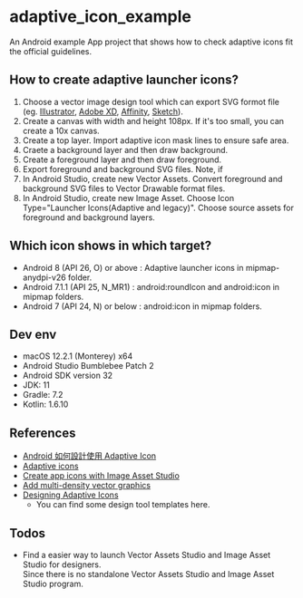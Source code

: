 # adaptive_icon_example

An Android example App project that shows how to check adaptive icons fit the official guidelines.

## How to create adaptive launcher icons?

 1. Choose a vector image design tool which can export SVG formot file (eg. [Illustrator](https://helpx.adobe.com/tw/illustrator/how-to/export-svg.html), [Adobe XD](https://helpx.adobe.com/tw/xd/help/export-design-assets.html), [Affinity](https://designbundles.net/design-school/how-to-make-an-svg-in-affinity-designer), [Sketch](https://www.sketch.com/docs/importing-and-exporting/#how-to-export-css-and-svg-code)).
 1. Create a canvas with width and height 108px. If it's too small, you can create a 10x canvas.
 1. Create a top layer. Import adaptive icon mask lines to ensure safe area.
 1. Craete a background layer and then draw background.
 1. Create a foreground layer and then draw foreground. 
 1. Export foreground and background SVG files. Note, if 
 1. In Android Studio, create new Vector Assets. Convert foreground and background SVG files to Vector Drawable format files. 
 1. In Android Studio, create new Image Asset. Choose Icon Type="Launcher Icons(Adaptive and legacy)". Choose source assets for foreground and background layers.

## Which icon shows in which target? 
 - Android 8 (API 26, O) or above :   Adaptive launcher icons in mipmap-anydpi-v26 folder.
 - Android 7.1.1 (API 25, N_MR1)  :   android:roundIcon and android:icon in mipmap folders. 
 - Android 7 (API 24, N) or below :   android:icon in mipmap folders.

## Dev env

 - macOS 12.2.1 (Monterey) x64
 - Android Studio Bumblebee Patch 2
 - Android SDK version 32
 - JDK: 11
 - Gradle: 7.2
 - Kotlin: 1.6.10

 ## References

 - [Android 如何設計使用 Adaptive Icon](https://wm4n.github.io/Android-%E5%A6%82%E4%BD%95%E8%A8%AD%E8%A8%88%E4%BD%BF%E7%94%A8-Adaptive-Icon/)
 - [Adaptive icons](https://developer.android.com/guide/practices/ui_guidelines/icon_design_adaptive)
 - [Create app icons with Image Asset Studio](https://developer.android.com/studio/write/image-asset-studio#create-adaptive)
 - [Add multi-density vector graphics](https://developer.android.com/studio/write/vector-asset-studio)
 - [Designing Adaptive Icons](https://medium.com/google-design/designing-adaptive-icons-515af294c783)
   - You can find some design tool templates here.


 ## Todos

 - Find a easier way to launch Vector Assets Studio and Image Asset Studio for designers.<br/>
   Since there is no standalone Vector Assets Studio and Image Asset Studio program.